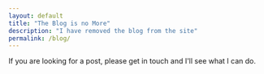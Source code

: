```yaml
---
layout: default
title: "The Blog is no More"
description: "I have removed the blog from the site"
permalink: /blog/
---
```


If you are looking for a post, please get in touch and I'll see what I can do. 